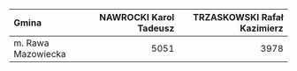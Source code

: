 | Gmina              |   NAWROCKI Karol Tadeusz |   TRZASKOWSKI Rafał Kazimierz |
|:-------------------|-------------------------:|------------------------------:|
| m. Rawa Mazowiecka |                     5051 |                          3978 |